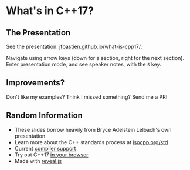 # What's in C++17?

## The Presentation

See the presentation: [jfbastien.github.io/what-is-cpp17/](https://jfbastien.github.io/what-is-cpp17).

Navigate using arrow keys (down for a section, right for the next section). Enter presentation mode, and see speaker notes, with the `S` key.

## Improvements?

Don't like my examples? Think I missed something? Send me a PR!

## Random Information

* These slides borrow heavily from Bryce Adelstein Lelbach's own presentation
* Learn more about the C++ standards process at [isocpp.org/std](https://isocpp.org/std)
* Current [compiler support](http://en.cppreference.com/w/cpp/compiler_support)
* Try out C++17 [in your browser](https://godbolt.org/g/3FPV4o)
* Made with [reveal.js](https://github.com/hakimel/reveal.js/)

